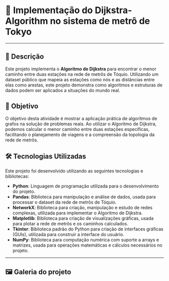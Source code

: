 #  🚂 Implementação do Dijkstra-Algorithm no sistema de metrô de Tokyo
---
## 📖 Descrição 
Este projeto implementa o **Algoritmo de Dijkstra** para encontrar o menor caminho entre duas estações na rede de metrôs de Tóquio. Utilizando um dataset público que mapeia as estações como nós e as distâncias entre elas como arestas, este projeto demonstra como algoritmos e estruturas de dados podem ser aplicados a situações do mundo real.
## 🎯 Objetivo 
O objetivo desta atividade é mostrar a aplicação prática de algoritmos de grafos na solução de problemas reais. Ao utilizar o Algoritmo de Dijkstra, podemos calcular o menor caminho entre duas estações específicas, facilitando o planejamento de viagens e a compreensão da topologia da rede de metrôs.
##  🛠️ Tecnologias Utilizadas 
Este projeto foi desenvolvido utilizando as seguintes tecnologias e bibliotecas:

- **Python**: Linguagem de programação utilizada para o desenvolvimento do projeto.
- **Pandas**: Biblioteca para manipulação e análise de dados, usada para processar o dataset da rede de metrôs de Tóquio.
- **NetworkX**: Biblioteca para criação, manipulação e estudo de redes complexas, utilizada para implementar o Algoritmo de Dijkstra.
- **Matplotlib**: Biblioteca para criação de visualizações gráficas, usada para plotar a rede de metrôs e os caminhos calculados.
- **Tkinter**: Biblioteca padrão do Python para criação de interfaces gráficas (GUIs), utilizada para construir a interface do usuário.
- **NumPy**: Biblioteca para computação numérica com suporte a arrays e matrizes, usada para operações matemáticas e cálculos necessários no projeto.
---
## 🖼️ Galeria do projeto



